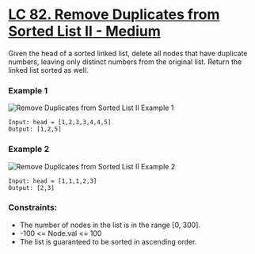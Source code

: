 # [LC 82. Remove Duplicates from Sorted List II - Medium](https://leetcode.com/problems/remove-duplicates-from-sorted-list-ii/description/)

Given the head of a sorted linked list, delete all nodes that have duplicate numbers, leaving only distinct numbers from the original list. Return the linked list sorted as well.

 
### Example 1

![ Remove Duplicates from Sorted List II Example 1](https://assets.leetcode.com/uploads/2021/01/04/linkedlist1.jpg)  

```
Input: head = [1,2,3,3,4,4,5]
Output: [1,2,5]
```

### Example 2

![ Remove Duplicates from Sorted List II Example 2](https://assets.leetcode.com/uploads/2021/01/04/linkedlist2.jpg)  

```
Input: head = [1,1,1,2,3]
Output: [2,3]
```


### Constraints:

- The number of nodes in the list is in the range [0, 300].
- -100 <= Node.val <= 100
- The list is guaranteed to be sorted in ascending order.